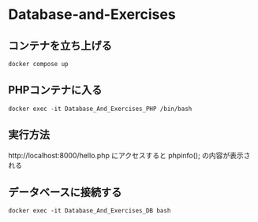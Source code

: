 # Database-and-Exercises
## コンテナを立ち上げる
```
docker compose up
```

## PHPコンテナに入る
```
docker exec -it Database_And_Exercises_PHP /bin/bash
```

## 実行方法
http://localhost:8000/hello.php にアクセスすると phpinfo(); の内容が表示される

## データベースに接続する
```
docker exec -it Database_And_Exercises_DB bash
```